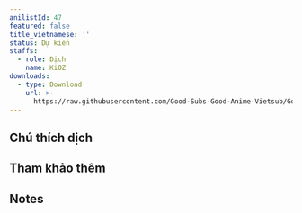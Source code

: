 ```yaml
---
anilistId: 47
featured: false
title_vietnamese: ''
status: Dự kiến
staffs:
  - role: Dịch
    name: KiOZ
downloads:
  - type: Download
    url: >-
      https://raw.githubusercontent.com/Good-Subs-Good-Anime-Vietsub/Good-Subs-Good-Anime-Vietsub.github.io/main/src/error/error-not-yet-started.png
---
```

## Chú thích dịch



## Tham khảo thêm



## Notes
